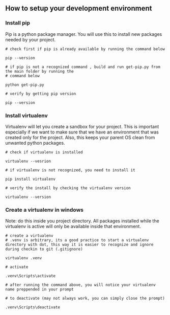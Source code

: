 ## How to setup your development environment

### Install pip

Pip is a python package manager. You will use this to install new packages needed by your project.

```
# check first if pip is already available by running the command below

pip --version

# if pip is not a recognized command , build and run get-pip.py from the main folder by running the
# command below

python get-pip.py

# verify by getting pip version

pip --version
```

### Install virtualenv

Virtualenv will let you create a sandbox for your project. This is important especially if we want to make sure that we have an environment that was created only for the project. Also, this keeps your parent OS clean from unwanted python packages.

```
# check if virtualenv is installed

virtualenv --vesrion

# if virtualenv is not recognized, you need to install it

pip install virtualenv

# verify the install by checking the virtualenv version

virtualenv --version
```

### Create a virtualenv in windows

Note: do this inside you project directory. All packages installed while the virtualenv is active will only be available inside that environment.

```
# create a virtualenv
# .venv is arbitrary, its a good practice to start a virtualenv directory with dot, this way it is easier to recognize and ignore during checkin to git (.gitignore)

virtualenv .venv

# activate

.venv\Scripts\activate 

# after running the command above, you will notice your virtualenv name preppended in your prompt

# to deactivate (may not always work, you can simply close the prompt)

.venv\Scripts\deactivate
```
